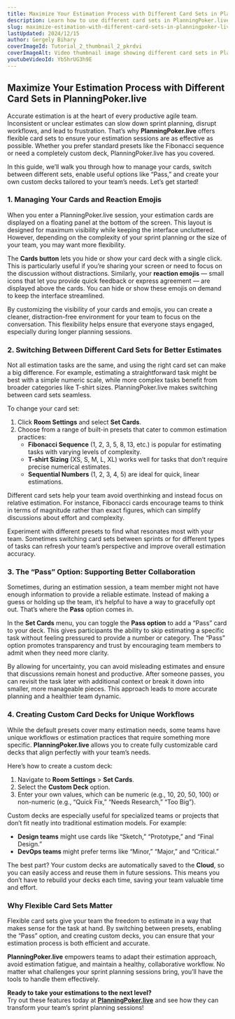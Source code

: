 ```yaml
---
title: Maximize Your Estimation Process with Different Card Sets in PlanningPoker.live
description: Learn how to use different card sets in PlanningPoker.live to enhance your Agile estimation sessions. Discover built-in presets, custom decks, and helpful options like "Pass" to make your planning smoother and more effective. Watch the tutorial video to get started!
slug: maximize-estimation-with-different-card-sets-in-planningpoker-live
lastUpdated: 2024/12/15
author: Gergely Bihary
coverImageId: Tutorial_2_thumbnail_2_pkrdvi
coverImageAlt: Video thumbnail image showing different card sets in PlanningPoker.live
youtubeVideoId: Yb5hrUG3h9E
---
```


## **Maximize Your Estimation Process with Different Card Sets in PlanningPoker.live**

Accurate estimation is at the heart of every productive agile team. Inconsistent or unclear estimates can slow down sprint planning, disrupt workflows, and lead to frustration. That’s why **PlanningPoker.live** offers flexible card sets to ensure your estimation sessions are as effective as possible. Whether you prefer standard presets like the Fibonacci sequence or need a completely custom deck, PlanningPoker.live has you covered.

In this guide, we’ll walk you through how to manage your cards, switch between different sets, enable useful options like “Pass,” and create your own custom decks tailored to your team’s needs. Let’s get started!


### **1. Managing Your Cards and Reaction Emojis**

When you enter a PlanningPoker.live session, your estimation cards are displayed on a floating panel at the bottom of the screen. This layout is designed for maximum visibility while keeping the interface uncluttered. However, depending on the complexity of your sprint planning or the size of your team, you may want more flexibility.

The **Cards button** lets you hide or show your card deck with a single click. This is particularly useful if you’re sharing your screen or need to focus on the discussion without distractions. Similarly, your **reaction emojis** — small icons that let you provide quick feedback or express agreement — are displayed above the cards. You can hide or show these emojis on demand to keep the interface streamlined.

By customizing the visibility of your cards and emojis, you can create a cleaner, distraction-free environment for your team to focus on the conversation. This flexibility helps ensure that everyone stays engaged, especially during longer planning sessions.


### **2. Switching Between Different Card Sets for Better Estimates**

Not all estimation tasks are the same, and using the right card set can make a big difference. For example, estimating a straightforward task might be best with a simple numeric scale, while more complex tasks benefit from broader categories like T-shirt sizes. PlanningPoker.live makes switching between card sets seamless.

To change your card set:

1. Click **Room Settings** and select **Set Cards**.  
2. Choose from a range of built-in presets that cater to common estimation practices:  
    - **Fibonacci Sequence** (1, 2, 3, 5, 8, 13, etc.) is popular for estimating tasks with varying levels of complexity.  
    - **T-shirt Sizing** (XS, S, M, L, XL) works well for tasks that don’t require precise numerical estimates.  
    - **Sequential Numbers** (1, 2, 3, 4, 5) are ideal for quick, linear estimations.  

Different card sets help your team avoid overthinking and instead focus on relative estimation. For instance, Fibonacci cards encourage teams to think in terms of magnitude rather than exact figures, which can simplify discussions about effort and complexity.

Experiment with different presets to find what resonates most with your team. Sometimes switching card sets between sprints or for different types of tasks can refresh your team’s perspective and improve overall estimation accuracy.


### **3. The “Pass” Option: Supporting Better Collaboration**

Sometimes, during an estimation session, a team member might not have enough information to provide a reliable estimate. Instead of making a guess or holding up the team, it’s helpful to have a way to gracefully opt out. That’s where the **Pass** option comes in.

In the **Set Cards** menu, you can toggle the **Pass option** to add a “Pass” card to your deck. This gives participants the ability to skip estimating a specific task without feeling pressured to provide a number or category. The “Pass” option promotes transparency and trust by encouraging team members to admit when they need more clarity.

By allowing for uncertainty, you can avoid misleading estimates and ensure that discussions remain honest and productive. After someone passes, you can revisit the task later with additional context or break it down into smaller, more manageable pieces. This approach leads to more accurate planning and a healthier team dynamic.


### **4. Creating Custom Card Decks for Unique Workflows**

While the default presets cover many estimation needs, some teams have unique workflows or estimation practices that require something more specific. **PlanningPoker.live** allows you to create fully customizable card decks that align perfectly with your team’s needs.

Here’s how to create a custom deck:

1. Navigate to **Room Settings** > **Set Cards**.  
2. Select the **Custom Deck** option.  
3. Enter your own values, which can be numeric (e.g., 10, 20, 50, 100) or non-numeric (e.g., “Quick Fix,” “Needs Research,” “Too Big”).  

Custom decks are especially useful for specialized teams or projects that don’t fit neatly into traditional estimation models. For example:

- **Design teams** might use cards like “Sketch,” “Prototype,” and “Final Design.”  
- **DevOps teams** might prefer terms like “Minor,” “Major,” and “Critical.”  

The best part? Your custom decks are automatically saved to the **Cloud**, so you can easily access and reuse them in future sessions. This means you don’t have to rebuild your decks each time, saving your team valuable time and effort.


### **Why Flexible Card Sets Matter**

Flexible card sets give your team the freedom to estimate in a way that makes sense for the task at hand. By switching between presets, enabling the “Pass” option, and creating custom decks, you can ensure that your estimation process is both efficient and accurate.

**PlanningPoker.live** empowers teams to adapt their estimation approach, avoid estimation fatigue, and maintain a healthy, collaborative workflow. No matter what challenges your sprint planning sessions bring, you’ll have the tools to handle them effectively.


**Ready to take your estimations to the next level?**  
Try out these features today at [**PlanningPoker.live**](#) and see how they can transform your team’s sprint planning sessions!